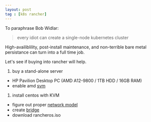 ```yaml
---
layout: post
tag : [k8s rancher]
---
```


To paraphrase Bob Widlar:  
>every idiot can create a single-node kubernetes cluster

High-availiblility, post-install maintenance, and non-terrible bare metal persistance can turn into a full time job.

Let's see if buying into rancher will help.

1. buy a stand-alone server 
 * HP Pavilion Desktop PC (AMD A12-9800 / 1TB HDD / 16GB RAM)
 * enable amd [svm](https://www.qnap.com/en/how-to/faq/article/how-to-enable-intel-vtx-and-amd-svm/)
1. install centos with KVM
 * figure out proper [network model](https://www.cyberciti.biz/faq/installing-kvm-on-ubuntu-16-04-lts-server/)
 * create [bridge](https://www.itzgeek.com/how-tos/mini-howtos/create-a-network-bridge-on-centos-7-rhel-7.html)
 * download rancheros.iso

